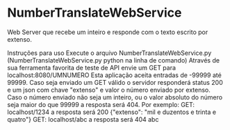 # NumberTranslateWebService
Web Server que recebe um inteiro e responde com o texto escrito por extenso.

Instruções para uso
  Execute o arquivo NumberTranslateWebService.py (NumberTranslateWebService.py python na linha de comando)
  Através de sua ferramenta favorita de teste de API envie um GET para localhost:8080/UMNUMERO
  Esta aplicação aceita entradas de -99999 até 99999. Caso seja enviado um GET válido o servidor responderá
  status 200 e um json com chave "extenso" e valor o número enviado por extenso. Caso o número enviado não
  seja um inteiro, ou o valor absoluto do número seja maior do que 99999 a resposta será 404.
  Por exemplo:
  GET: localhost/1234 a resposta será 200 {"extenso": "mil e duzentos e trinta e quatro"}
  GET: localhost/abc a resposta será 404 abc
